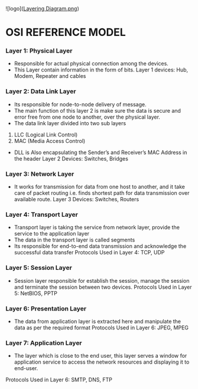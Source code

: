 ![logo]([Layering Diagram.png](https://github.com/allwinrajan/OSI-REFERENCE-MODEL/blob/750b32c69ab81d30b13a2e1f270d4df38bf98631/Layering%20Diagram.png))

# OSI REFERENCE MODEL

### Layer 1: Physical Layer 
- Responsible for actual physical connection among the devices. 
- This Layer contain information in the form of bits. 
Layer 1 devices: Hub, Modem, Repeater and cables 



### Layer 2: Data Link Layer 
- Its responsible for node-to-node delivery of message. 
- The main function of this layer 2 is make sure the data is secure and error free from one node to another, over the physical layer. 
- The data link layer divided into two sub layers  
1. LLC (Logical Link Control) 
2. MAC (Media Access Control) 
- DLL is Also encapsulating the Sender’s and Receiver’s MAC Address in the header 
Layer 2 Devices: Switches, Bridges 



### Layer 3: Network Layer 
- It works for transmission for data from one host to another, and it take care of packet routing i.e. finds shortest path for data transmission over available route. 
Layer 3 Devices: Switches, Routers 



### Layer 4: Transport Layer 
- Transport layer is taking the service from network layer, provide the service to the application layer 
- The data in the transport layer is called segments 
- Its responsible for end-to-end data transmission and acknowledge the successful data transfer 
Protocols Used in Layer 4: TCP, UDP 



### Layer 5: Session Layer 
- Session layer responsible for establish the session, manage the session and terminate the session between two devices. 
Protocols Used in Layer 5: NetBIOS, PPTP 



### Layer 6: Presentation Layer 
- The data from application layer is extracted here and manipulate the data as per the required format 
Protocols Used in Layer 6:  JPEG, MPEG 



### Layer 7: Application Layer 
- The layer which is close to the end user, this layer serves a window for application service to access the network resources and displaying it to  
 end-user.  

Protocols Used in Layer 6: SMTP, DNS, FTP 


